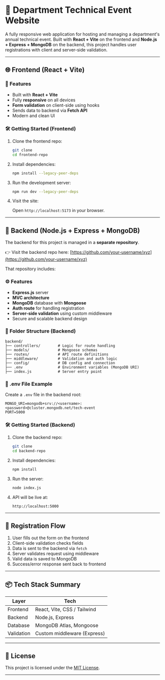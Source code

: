 # 🎉 Department Technical Event Website

A fully responsive web application for hosting and managing a department's annual technical event. Built with **React + Vite** on the frontend and **Node.js + Express + MongoDB** on the backend, this project handles user registrations with client and server-side validation.

---

## 🌐 Frontend (React + Vite)

### 🚀 Features

- Built with **React + Vite**
- Fully **responsive** on all devices
- **Form validation** on client-side using hooks
- Sends data to backend via **Fetch API**
- Modern and clean UI

### 🛠️ Getting Started (Frontend)

1. Clone the frontend repo:

   ```bash
   git clone 
   cd frontend-repo
   ```

2. Install dependencies:

   ```bash
   npm install --legacy-peer-deps
   ```

3. Run the development server:

   ```bash
   npm run dev --legacy-peer-deps
   ```

4. Visit the site:

   Open `http://localhost:5173` in your browser.

---

## 🧠 Backend (Node.js + Express + MongoDB)
The backend for this project is managed in a **separate repository**.

👉 Visit the backend repo here: [https://github.com/your-username/xyz](https://github.com/your-username/xyz)

That repository includes: 

### ⚙️ Features

- **Express.js** server
- **MVC architecture**
- **MongoDB** database with **Mongoose**
- **Auth route** for handling registration
- **Server-side validation** using custom middleware
- Secure and scalable backend design

### 📁 Folder Structure (Backend)

```
backend/
├── controllers/        # Logic for route handling
├── models/             # Mongoose schemas
├── routes/             # API route definitions
├── middleware/         # Validation and auth logic
├── config/             # DB config and connection
├── .env                # Environment variables (MongoDB URI)
├── index.js            # Server entry point
```

### 🔐 .env File Example

Create a `.env` file in the backend root:

```
MONGO_URI=mongodb+srv://<username>:<password>@cluster.mongodb.net/tech-event
PORT=5000
```

### 🛠️ Getting Started (Backend)

1. Clone the backend repo:

   ```bash
   git clone 
   cd backend-repo
   ```

2. Install dependencies:

   ```bash
   npm install
   ```

3. Run the server:

   ```bash
   node index.js
   ```

4. API will be live at:

   ```
   http://localhost:5000
   ```

---

## 🔄 Registration Flow

1. User fills out the form on the frontend
2. Client-side validation checks fields
3. Data is sent to the backend via `fetch`
4. Server validates request using middleware
5. Valid data is saved to MongoDB
6. Success/error response sent back to frontend

---

## 📦 Tech Stack Summary

| Layer        | Tech                         |
|--------------|------------------------------|
| Frontend     | React, Vite, CSS / Tailwind  |
| Backend      | Node.js, Express             |
| Database     | MongoDB Atlas, Mongoose      |
| Validation   | Custom middleware (Express)  |

---

## 📜 License

This project is licensed under the [MIT License](LICENSE).

---

